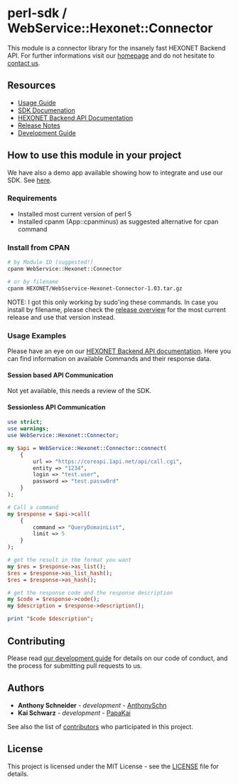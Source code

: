 # perl-sdk / WebService::Hexonet::Connector

This module is a connector library for the insanely fast HEXONET Backend API. For further informations visit our [homepage](http://hexonet.net) and do not hesitate to [contact us](https://www.hexonet.net/contact).

## Resources

* [Usage Guide](https://github.com/hexonet/perl-sdk/blob/master/README.md#how-to-use-this-module-in-your-project)
* [SDK Documenation](https://rawgit.com/hexonet/perl-sdk/master/docs/hexonet.html)
* [HEXONET Backend API Documentation](https://github.com/hexonet/hexonet-api-documentation/tree/master/API)
* [Release Notes](https://github.com/hexonet/perl-sdk/releases)
* [Development Guide](https://github.com/hexonet/perl-sdk/wiki/Development-Guide)

## How to use this module in your project

We have also a demo app available showing how to integrate and use our SDK. See [here](https://github.com/hexonet/perl-sdk-demo).

### Requirements

* Installed most current version of perl 5
* Installed cpanm (App::cpanminus) as suggested alternative for cpan command

### Install from CPAN

```bash
# by Module ID (suggested!)
cpanm WebService::Hexonet::Connector

# or by filename
cpanm HEXONET/WebSservice-Hexonet-Connector-1.03.tar.gz
```

NOTE: I got this only working by sudo'ing these commands.
In case you install by filename, please check the [release overview](https://github.com/hexonet/perl-sdk/releases) for the most current release and use that version instead.

### Usage Examples

Please have an eye on our [HEXONET Backend API documentation](https://github.com/hexonet/hexonet-api-documentation/tree/master/API). Here you can find information on available Commands and their response data.

#### Session based API Communication

Not yet available, this needs a review of the SDK.

#### Sessionless API Communication

```perl
use strict;
use warnings;
use WebService::Hexonet::Connector;

my $api = WebService::Hexonet::Connector::connect(
	{
		url => "https://coreapi.1api.net/api/call.cgi",
		entity => "1234",
		login => "test.user",
		password => "test.passw0rd"
	}
);

# Call a command
my $response = $api->call(
	{
		command => "QueryDomainList",
		limit => 5
	}
);

# get the result in the format you want
my $res = $response->as_list();
$res = $response->as_list_hash();
$res = $response->as_hash();

# get the response code and the response description
my $code = $response->code();
my $description = $response->description();

print "$code $description";
```

## Contributing

Please read [our development guide](https://github.com/hexonet/perl-sdk/wiki/Development-Guide) for details on our code of conduct, and the process for submitting pull requests to us.

## Authors

* **Anthony Schneider** - *development* - [AnthonySchn](https://github.com/anthonyschn)
* **Kai Schwarz** - *development* - [PapaKai](https://github.com/papakai)

See also the list of [contributors](https://github.com/hexonet/perl-sdk/graphs/contributors) who participated in this project.

## License

This project is licensed under the MIT License - see the [LICENSE](LICENSE) file for details.
